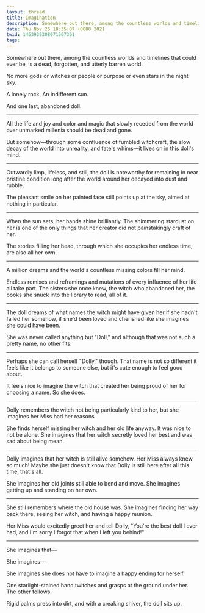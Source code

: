 ```yaml
---
layout: thread
title: Imagination
description: Somewhere out there, among the countless worlds and timelines that could ever...
date: Thu Nov 25 18:35:07 +0000 2021
twid: 1463939308071567361
tags:
---
```

<article class="thread">
<section class="tweet">
<p>Somewhere out there, among the countless worlds and timelines that could ever be, is a dead, forgotten, and utterly barren world.</p>
<p>No more gods or witches or people or purpose or even stars in the night sky.</p>
<p>A lonely rock. An indifferent sun.</p>
<p>And one last, abandoned doll.</p>
</section>
<hr class="tweet_sep">
<section class="tweet">
<p>All the life and joy and color and magic that slowly receded from the world over unmarked millenia should be dead and gone.</p>
<p>But somehow—through some confluence of fumbled witchcraft, the slow decay of the world into unreality, and fate's whims—it lives on in this doll's mind.</p>
</section>
<hr class="tweet_sep">
<section class="tweet">
<p>Outwardly limp, lifeless, and still, the doll is noteworthy for remaining in near pristine condition long after the world around her decayed into dust and rubble.</p>
<p>The pleasant smile on her painted face still points up at the sky, aimed at nothing in particular.</p>
</section>
<hr class="tweet_sep">
<section class="tweet">
<p>When the sun sets, her hands shine brilliantly. The shimmering stardust on her is one of the only things that her creator did not painstakingly craft of her.</p>
<p>The stories filling her head, through which she occupies her endless time, are also all her own.</p>
</section>
<hr class="tweet_sep">
<section class="tweet">
<p>A million dreams and the world's countless missing colors fill her mind.</p>
<p>Endless remixes and reframings and mutations of every influence of her life all take part. The sisters she once knew, the witch who abandoned her, the books she snuck into the library to read, all of it.</p>
</section>
<hr class="tweet_sep">
<section class="tweet">
<p>The doll dreams of what names the witch might have given her if she hadn't failed her somehow, if she'd been loved and cherished like she imagines she could have been.</p>
<p>She was never called anything but "Doll," and although that was not such a pretty name, no other fits.</p>
</section>
<hr class="tweet_sep">
<section class="tweet">
<p>Perhaps she can call herself "Dolly," though. That name is not so different it feels like it belongs to someone else, but it's cute enough to feel good about.</p>
<p>It feels nice to imagine the witch that created her being proud of her for choosing a name. So she does.</p>
</section>
<hr class="tweet_sep">
<section class="tweet">
<p>Dolly remembers the witch not being particularly kind to her, but she imagines her Miss had her reasons.</p>
<p>She finds herself missing her witch and her old life anyway. It was nice to not be alone. She imagines that her witch secretly loved her best and was sad about being mean.</p>
</section>
<hr class="tweet_sep">
<section class="tweet">
<p>Dolly imagines that her witch is still alive somehow. Her Miss always knew so much! Maybe she just doesn't know that Dolly is still here after all this time, that's all.</p>
<p>She imagines her old joints still able to bend and move. She imagines getting up and standing on her own.</p>
</section>
<hr class="tweet_sep">
<section class="tweet">
<p>She still remembers where the old house was. She imagines finding her way back there, seeing her witch, and having a happy reunion.</p>
<p>Her Miss would excitedly greet her and tell Dolly, "You're the best doll I ever had, and I'm sorry I forgot that when I left you behind!"</p>
</section>
<hr class="tweet_sep">
<section class="tweet">
<p>She imagines that—</p>
<p>She imagines—</p>
<p>She imagines she does not have to imagine a happy ending for herself.</p>
<p>One starlight-stained hand twitches and grasps at the ground under her. The other follows.</p>
<p>Rigid palms press into dirt, and with a creaking shiver, the doll sits up.</p>
</section>
</article>
